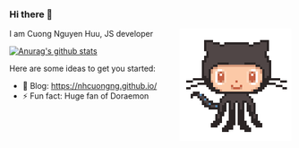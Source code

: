 ### Hi there 👋

<div>
  <img align='right' src='https://raw.githubusercontent.com/nhcuongng/nhcuongng/master/assets/87202985-820dcb80-c2b6-11ea-9f56-7ec461c497c3.gif' width='200"'>

  I am Cuong Nguyen Huu, JS developer

  [![Anurag's github stats](https://github-readme-stats.vercel.app/api?username=nhcuongng)](https://github.com/anuraghazra/github-readme-stats)

  <!-- [![Top Langs](https://github-readme-stats.vercel.app/api/top-langs/?username=anuraghazra&layout=compact)](https://github.com/anuraghazra/github-readme-stats) -->
</div>

Here are some ideas to get you started:

- 📖  Blog: https://nhcuongng.github.io/
- ⚡  Fun fact: Huge fan of Doraemon
